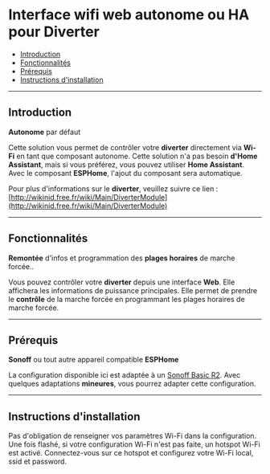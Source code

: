 # Interface wifi web **autonome** ou **HA** pour **Diverter**

- [Introduction](#Introduction)
- [Fonctionnalités](#Fonctionnalités)
- [Prérequis](#Prérequis)
- [Instructions d'installation](#Instructions-d'installation)

---

## Introduction
**Autonome** par défaut

Cette solution vous permet de contrôler votre **diverter** directement via **Wi-Fi** en tant que composant autonome. Cette solution n'a pas besoin **d'Home Assistant**, mais si vous préférez, vous pouvez utiliser **Home Assistant**. Avec le composant **ESPHome**, l'ajout du composant sera automatique.

Pour plus d'informations sur le **diverter**, veuillez suivre ce lien : [http://wikinid.free.fr/wiki/Main/DiverterModule](http://wikinid.free.fr/wiki/Main/DiverterModule)

---

## Fonctionnalités
**Remontée** d'infos et programmation des **plages horaires** de marche forcée..

Vous pouvez contrôler votre **diverter** depuis une interface **Web**. Elle affichera les informations de puissance principales. Elle permet de prendre le **contrôle** de la marche forcée en programmant les plages horaires de marche forcée.

---

## Prérequis
**Sonoff** ou tout autre appareil compatible **ESPHome**

La configuration disponible ici est adaptée à un [Sonoff Basic R2](https://devices.esphome.io/devices/Sonoff-BASIC-R2-v1.4).
Avec quelques adaptations **mineures**, vous pourrez adapter cette configuration.

---

## Instructions d'installation

Pas d'obligation de renseigner vos paramètres Wi-Fi dans la configuration.
Une fois flashé, si votre configuration Wi-Fi n'est pas faite, un hotspot Wi-Fi est activé. Connectez-vous sur ce hotspot et configurez votre Wi-Fi local, ssid et password.

